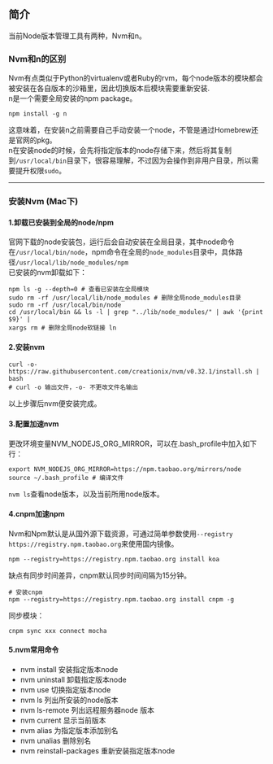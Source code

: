 ## 简介
当前Node版本管理工具有两种，Nvm和n。     
### Nvm和n的区别
Nvm有点类似于Python的virtualenv或者Ruby的rvm，每个node版本的模块都会被安装在各自版本的沙箱里，因此切换版本后模块需要重新安装.     
n是一个需要全局安装的npm package。    
```
npm install -g n
```
这意味着，在安装n之前需要自己手动安装一个node，不管是通过Homebrew还是官网的pkg。     
n在安装node的时候，会先将指定版本的node存储下来，然后将其复制到`/usr/local/bin`目录下，很容易理解，不过因为会操作到非用户目录，所以需要提升权限`sudo`。     
******
### 安装Nvm (Mac下)
#### 1.卸载已安装到全局的node/npm
官网下载的node安装包，运行后会自动安装在全局目录，其中node命令在`/usr/local/bin/node`，npm命令在全局的`node_modules`目录中，具体路径`/usr/local/lib/node_modules/npm`     
已安装的nvm卸载如下：     
```
npm ls -g --depth=0 # 查看已安装在全局模块
sudo rm -rf /usr/local/lib/node_modules # 删除全局node_modules目录
sudo rm -rf /usr/local/bin/node
cd /usr/local/bin && ls -l | grep "../lib/node_modules/" | awk '{print $9}' |
xargs rm # 删除全局node软链接 ln
```
#### 2.安装nvm
```
curl -o- https://raw.githubusercontent.com/creationix/nvm/v0.32.1/install.sh | bash
# curl -o 输出文件，-o- 不更改文件名输出
```
以上步骤后nvm便安装完成。     
#### 3.配置加速nvm
更改环境变量NVM_NODEJS_ORG_MIRROR，可以在.bash_profile中加入如下行：     
```
export NVM_NODEJS_ORG_MIRROR=https://npm.taobao.org/mirrors/node
source ~/.bash_profile # 编译文件
```
`nvm ls`查看node版本，以及当前所用node版本。     
#### 4.cnpm加速npm
Nvm和Npm默认是从国外源下载资源，可通过简单参数使用`--registry
https://registry.npm.taobao.org`来使用国内镜像。     
```
npm --registry=https://registry.npm.taobao.org install koa
```
缺点有同步时间差异，cnpm默认同步时间间隔为15分钟。     
```
# 安装cnpm
npm --registry=https://registry.npm.taobao.org install cnpm -g
```
同步模块：    
```
cnpm sync xxx connect mocha
```
#### 5.nvm常用命令
- nvm install <version> 安装指定版本node
- nvm uninstall <version> 卸载指定版本node
- nvm use <version> 切换指定版本node
- nvm ls 列出所安装的node版本
- nvm ls-remote 列出远程服务器node 版本
- nvm current 显示当前版本
- nvm alias <name> <version> 为指定版本添加别名
- nvm unalias <name> 删除别名
- nvm reinstall-packages <version> 重新安装指定版本node
